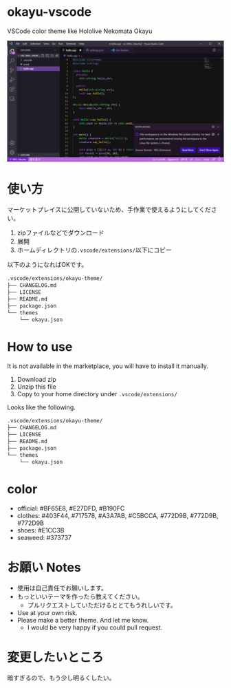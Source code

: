 # okayu-vscode
VSCode color theme like Hololive Nekomata Okayu

![fig1](./figs/sample.png)

# 使い方
マーケットプレイスに公開していないため、手作業で使えるようにしてください。
1. zipファイルなどでダウンロード
1. 展開
1. ホームディレクトリの`.vscode/extensions/`以下にコピー

以下のようになればOKです。
```
.vscode/extensions/okayu-theme/
├── CHANGELOG.md
├── LICENSE
├── README.md
├── package.json
└── themes
    └── okayu.json
```

# How to use
It is not available in the marketplace, you will have to install it manually.
1. Download zip
1. Unzip this file
1. Copy to your home directory under `.vscode/extensions/`

Looks like the following.
```
.vscode/extensions/okayu-theme/
├── CHANGELOG.md
├── LICENSE
├── README.md
├── package.json
└── themes
    └── okayu.json
```

# color
* official: #BF65E8, #E27DFD, #B190FC
* clothes: #403F44, #717578, #A3A7AB, #C5BCCA, #772D9B, #772D9B, #772D9B
* shoes: #E1CC3B
* seaweed: #373737

# お願い Notes
* 使用は自己責任でお願いします。
* もっといいテーマを作ったら教えてください。
    * プルリクエストしていただけるととてもうれしいです。
* Use at your own risk.
* Please make a better theme. And let me know.
    * I would be very happy if you could pull request.

# 変更したいところ
暗すぎるので、もう少し明るくしたい。
